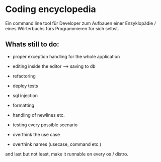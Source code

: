 # Coding encyclopedia
  
Ein command line tool für Developer zum Aufbauen einer Enzyklopädie / eines Wörterbuchs fürs Programmieren für sich selbst.

## Whats still to do:  
- proper exception handling for the whole application  
- editing inside the editor --> saving to db  
- refactoring
- deploy tests  
- sql injection
- formatting
- handling of newlines etc. 
 
- testing every possible scenario  
- overthink the use case  
- overthink names (usecase, command etc.) 

and last but not least, make it runnable on every os / distro. 
